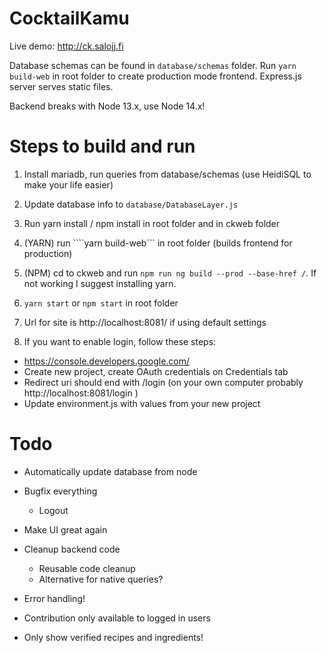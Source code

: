 # CocktailKamu

Live demo: http://ck.salojj.fi
 
Database schemas can be found in ```database/schemas``` folder.
Run ```yarn build-web``` in root folder to create production mode frontend.
Express.js server serves static files.

Backend breaks with Node 13.x, use Node 14.x!


# Steps to build and run

1. Install mariadb, run queries from database/schemas (use HeidiSQL to make your life easier)

2. Update database info to ```database/DatabaseLayer.js```

3. Run yarn install / npm install in root folder and in ckweb folder

4. (YARN) run ````yarn build-web``` in root folder (builds frontend for production)

5. (NPM) cd to ckweb and run ```npm run ng build --prod --base-href /```. If not working I suggest installing yarn.

6. ```yarn start``` or ```npm start``` in root folder

7. Url for site is http://localhost:8081/ if using default settings

8. If you want to enable login, follow these steps:
  - https://console.developers.google.com/
  - Create new project, create OAuth credentials on Credentials tab
  - Redirect uri should end with /login (on your own computer probably http://localhost:8081/login )
  - Update environment.js with values from your new project


# Todo

- Automatically update database from node

- Bugfix everything
  - Logout

- Make UI great again

- Cleanup backend code
  - Reusable code cleanup
  - Alternative for native queries?

- Error handling!

- Contribution only available to logged in users

- Only show verified recipes and ingredients!